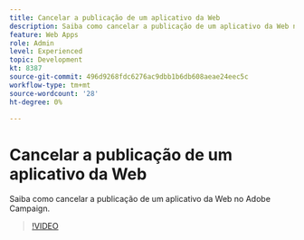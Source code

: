 ```yaml
---
title: Cancelar a publicação de um aplicativo da Web
description: Saiba como cancelar a publicação de um aplicativo da Web no Adobe Campaign.
feature: Web Apps
role: Admin
level: Experienced
topic: Development
kt: 8387
source-git-commit: 496d9268fdc6276ac9dbb1b6db608aeae24eec5c
workflow-type: tm+mt
source-wordcount: '28'
ht-degree: 0%

---
```



# Cancelar a publicação de um aplicativo da Web

Saiba como cancelar a publicação de um aplicativo da Web no Adobe Campaign.

>[!VIDEO](https://video.tv.adobe.com/v/335892?quality=12)
